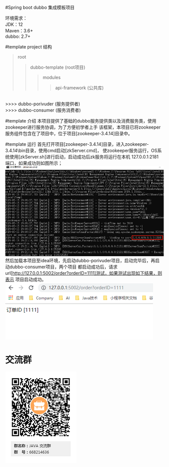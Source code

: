 #Spring boot dubbo 集成模板项目

环境需求：<br/>
JDK：12 <br/>
Maven：3.6+<br/>
dubbo: 2.7+

#template project 结构
> root 
>> dubbo-template (root项目)
>>> modules
>>>> api-framework (公共库)
<br/>
>>>> dubbo-porivuder (服务提供者)
<br/>
>>>> dubbo-consumer (服务消费者)

#template 介绍
本项目提供了基础的dubbo服务提供类以及消费服务类，使用zookeeper进行服务协调，为了方便初学者上手
该框架，本项目已将zookeeper服务组件包含在了项目中，位于项目[zookeeper-3.4.14]目录中。

#template 运行
首先打开项目[zookeeper-3.4.14]目录，进入zookeeper-3.4.14\bin目录，使用cmd启动[zkServer.cmd]，
使zookeeper服务运行，OS系统使用[zkServer.sh]进行启动，启动成功后zk服务将运行在本机 127.0.0.1:2181
端口，如果成功则如图所示；
<img src="/git-img/0002.jpg">
然后加载本项目至idea环境，先启动dubbo-porivuder项目，启动完毕后，再启动dubbo-consumer项目，两个项目
都启动成功后，请求url[http://127.0.0.1:5002/order?orderID=1111]测试，如果测试出现如下结果，则表示
项目启动成功。
<img src="/git-img/0001.png">

# 交流群
<img src="/git-img/qq-qun.jpg">